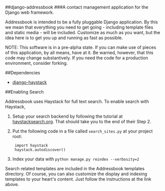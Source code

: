 ##django-addressbook 
###A contact management application for the Django web framework.

Addressbook is intended to be a fully pluggable Django application. By this we mean that everything you need to get going - including template files and static media - will be included. Customize as much as you want, but the idea here is to get you up and running as fast as possible.

NOTE: This software is in a pre-alpha state. If you can make use of pieces of this application, by all means, have at it. Be warned, however, that this code may change substantively. If you need the code for a production environment, consider forking.

##Dependencies

* [django-haystack](http://github.com/toastdriven/django-haystack/)

##Enabling Search

Addressbook uses Haystack for full text search. To enable search with Haystack,

1. Setup your search backend by following the tutorial at [haystacksearch.org](http://haystacksearch.org/docs/tutorial.html#initial-setup). That should take you to the end of their Step 2.
2. Put the following code in a file called `search_sites.py` at your project root:

		import haystack
		haystack.autodiscover()

3. Index your data with `python manage.py reindex --verbosity=2`

Search related templates are included in the Addressbook templates directory. Of course, you can also customize the display and indexing templates to your heart's content. Just follow the instructions at the link above.
